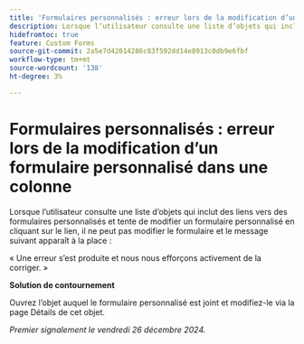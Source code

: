 ```yaml
---
title: 'Formulaires personnalisés : erreur lors de la modification d’un formulaire personnalisé dans une colonne'
description: Lorsque l’utilisateur consulte une liste d’objets qui inclut des liens vers des formulaires personnalisés et tente de modifier un formulaire personnalisé en cliquant sur le lien, il ne peut pas modifier le formulaire et un message d’erreur apparaît. Une solution est disponible
hidefromtoc: true
feature: Custom Forms
source-git-commit: 2a5e7d42014286c83f592dd14e8913c0db9e6fbf
workflow-type: tm+mt
source-wordcount: '138'
ht-degree: 3%

---
```



# Formulaires personnalisés : erreur lors de la modification d’un formulaire personnalisé dans une colonne

Lorsque l’utilisateur consulte une liste d’objets qui inclut des liens vers des formulaires personnalisés et tente de modifier un formulaire personnalisé en cliquant sur le lien, il ne peut pas modifier le formulaire et le message suivant apparaît à la place :

« Une erreur s’est produite et nous nous efforçons activement de la corriger. »

**Solution de contournement**

Ouvrez l’objet auquel le formulaire personnalisé est joint et modifiez-le via la page Détails de cet objet.

_Premier signalement le vendredi 26 décembre 2024._
